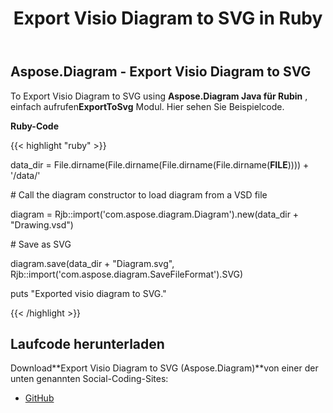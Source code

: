 ﻿---
title: Export Visio Diagram to SVG in Ruby
type: docs
weight: 50
url: /de/java/export-visio-diagram-to-svg-in-ruby/
---
## **Aspose.Diagram - Export Visio Diagram to SVG**
To Export Visio Diagram to SVG using **Aspose.Diagram Java für Rubin** , einfach aufrufen**ExportToSvg** Modul. Hier sehen Sie Beispielcode.

**Ruby-Code**

{{< highlight "ruby" >}}

 data_dir = File.dirname(File.dirname(File.dirname(File.dirname(__FILE__)))) + '/data/'

\# Call the diagram constructor to load diagram from a VSD file

diagram = Rjb::import('com.aspose.diagram.Diagram').new(data_dir + "Drawing.vsd")

\# Save as SVG

diagram.save(data_dir + "Diagram.svg", Rjb::import('com.aspose.diagram.SaveFileFormat').SVG)

puts "Exported visio diagram to SVG."

{{< /highlight >}}
## **Laufcode herunterladen**
 Download**Export Visio Diagram to SVG (Aspose.Diagram)**von einer der unten genannten Social-Coding-Sites:

- [GitHub](https://github.com/asposediagram/Aspose.Diagram-for-Java/blob/master/Plugins/Aspose_Diagram_Java_for_Ruby/lib/asposediagramjava/Export/exporttosvg.rb)
